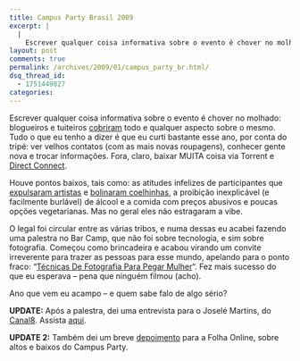 ```yaml
---
title: Campus Party Brasil 2009
excerpt: |
  |
    Escrever qualquer coisa informativa sobre o evento é chover no molhado: blogueiros e tuiteiros cobriram todo e qualquer aspecto sobre o mesmo. Tudo o que eu tenho a dizer é que eu curti bastante esse ano, por conta do tripé:...
layout: post
comments: true
permalink: /archives/2009/01/campus_party_br.html/
dsq_thread_id:
  - 1751449827
categories:
---
```

Escrever qualquer coisa informativa sobre o evento é chover no molhado: blogueiros e tuiteiros [cobriram][1] todo e qualquer aspecto sobre o mesmo. Tudo o que eu tenho a dizer é que eu curti bastante esse ano, por conta do tripé: ver velhos contatos (com as mais novas roupagens), conhecer gente nova e trocar informações. Fora, claro, baixar MUITA coisa via Torrent e [Direct Connect][2].

Houve pontos baixos, tais como: as atitudes infelizes de participantes que [expulsaram artistas][3] e [bolinaram coelhinhas][4], a proibição inexplicável (e facilmente burlável) de álcool e a comida com preços abusivos e poucas opções vegetarianas. Mas no geral eles não estragaram a vibe.

O legal foi circular entre as várias tribos, e numa dessas eu acabei fazendo uma palestra no Bar Camp, que não foi sobre tecnologia, e sim sobre fotografia. Começou como brincadeira e acabou virando um convite irreverente para trazer as pessoas para esse mundo, apelando para o ponto fraco: &#8220;[Técnicas De Fotografia Para Pegar Mulher][5]&#8220;. Fez mais sucesso do que eu esperava &#8211; pena que ninguém filmou (acho).

Ano que vem eu acampo &#8211; e quem sabe falo de algo sério?

**UPDATE:** Após a palestra, dei uma entrevista para o Joselé Martins, do [Canal8][6]. Assista [aqui][7].

**UPDATE 2:** Também dei um breve [depoimento][8] para a Folha Online, sobre altos e baixos do Campus Party</b>.

 [1]: http://live.blogblogs.com.br/stream/cparty09
 [2]: http://pt.wikipedia.org/wiki/Direct_Connect
 [3]: http://www.suspensa.info/post/a-revolta-dos-nerds-pt-i
 [4]: http://www.flickr.com/photos/f_mafra/3223383570/in/set-72157612789060162/
 [5]: http://img104.imageshack.us/img104/4180/palestrachesterbi4.jpg
 [6]: http://canal8.com.br
 [7]: http://videolog.uol.com.br/video.php?id=405755
 [8]: http://www1.folha.uol.com.br/folha/informatica/ult124u494673.shtml